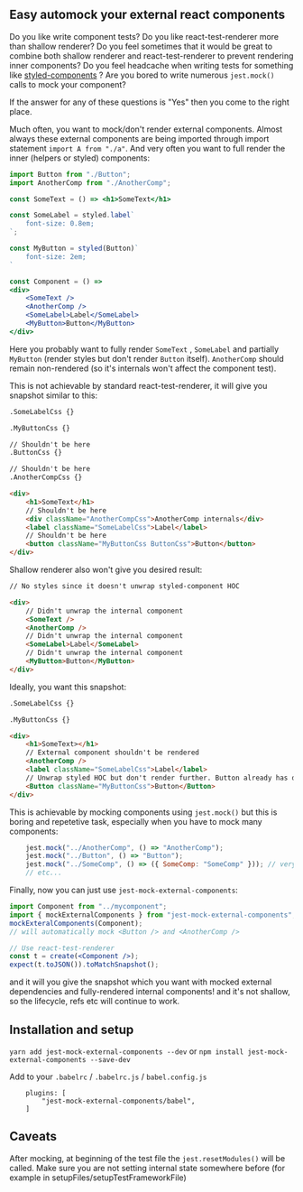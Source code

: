 ## Easy automock your external react components

Do you like write component tests? Do you like react-test-renderer more than shallow renderer? Do you feel sometimes that it would be great to combine both shallow renderer and react-test-renderer to prevent rendering inner components? Do you feel headcache when writing tests for something like [styled-components](https://www.styled-components.com/) ? Are you bored to write numerous ```jest.mock()``` calls to mock your component?

If the answer for any of these questions is "Yes" then you come to the right place.


Much often, you want to mock/don't render external components. Almost always these external components are being imported through import statement ```import A from "./a"```. And very often you want to full render the inner (helpers or styled) components:

```jsx
import Button from "./Button";
import AnotherComp from "./AnotherComp";

const SomeText = () => <h1>SomeText</h1>

const SomeLabel = styled.label`
    font-size: 0.8em;
`;

const MyButton = styled(Button)`
    font-size: 2em;
`

const Component = () =>
<div>
    <SomeText />
    <AnotherComp />
    <SomeLabel>Label</SomeLabel>
    <MyButton>Button</MyButton>
</div>

```

Here you probably want to fully render ```SomeText``` , ```SomeLabel``` and partially ```MyButton``` (render styles but don't render ```Button``` itself). ```AnotherComp``` should remain non-rendered (so it's internals won't affect the component test).

This is not achievable by standard react-test-renderer, it will give you snapshot similar to this:
```html
.SomeLabelCss {}

.MyButtonCss {}

// Shouldn't be here
.ButtonCss {}

// Shouldn't be here
.AnotherCompCss {}

<div>
    <h1>SomeText</h1>
    // Shouldn't be here
    <div className="AnotherCompCss">AnotherComp internals</div>
    <label className="SomeLabelCss">Label</label>
    // Shouldn't be here
    <button className="MyButtonCss ButtonCss">Button</button>
</div>
```

Shallow renderer also won't give you desired result:

```html
// No styles since it doesn't unwrap styled-component HOC

<div>
    // Didn't unwrap the internal component
    <SomeText />
    <AnotherComp />
    // Didn't unwrap the internal component
    <SomeLabel>Label</SomeLabel>
    // Didn't unwrap the internal component
    <MyButton>Button</MyButton>
</div>

```

Ideally, you want this snapshot:

```html
.SomeLabelCss {}

.MyButtonCss {}

<div>
    <h1>SomeText></h1>
    // External component shouldn't be rendered
    <AnotherComp />
    <label className="SomeLabelCss">Label</label>
    // Unwrap styled HOC but don't render further. Button already has dedicated test
    <Button className="MyButtonCss">Button</Button>
</div>

```

This is achievable by mocking components using ```jest.mock()``` but this is boring and repetetive task, especially when you have to mock many components:

```jsx
    jest.mock("../AnotherComp", () => "AnotherComp");
    jest.mock("../Button", () => "Button");
    jest.mock("../SomeComp", () => ({ SomeComp: "SomeComp" })); // very ugly for named exports
    // etc...
```

Finally, now you can just use ```jest-mock-external-components```:

```jsx
import Component from "../mycomponent";
import { mockExternalComponents } from "jest-mock-external-components";
mockExteralComponents(Component);
// will automatically mock <Button /> and <AnotherComp />

// Use react-test-renderer
const t = create(<Component />);
expect(t.toJSON()).toMatchSnapshot();
```

and it will you give the snapshot which you want with mocked external dependencies and fully-rendered internal components! and it's not shallow, so the lifecycle, refs etc will continue to work.

## Installation and setup

```yarn add jest-mock-external-components --dev```
or
```npm install jest-mock-external-components --save-dev```

Add to your ```.babelrc``` / ```.babelrc.js``` / ```babel.config.js```

```
    plugins: [
        "jest-mock-external-components/babel",
    ]
```

## Caveats
After mocking, at beginning of the test file the ```jest.resetModules()``` will be called. Make sure you are not setting internal state somewhere before (for example in setupFiles/setupTestFrameworkFile)